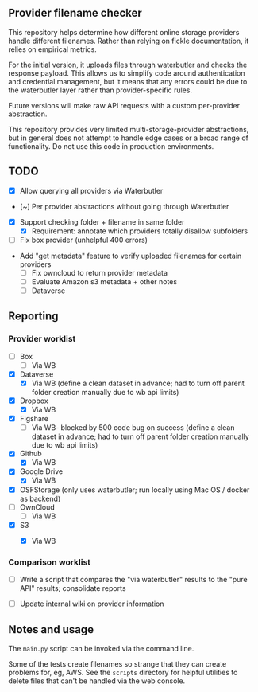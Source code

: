 ## Provider filename checker

This repository helps determine how different online storage providers handle different filenames. Rather than relying 
on fickle documentation, it relies on empirical metrics.

For the initial version, it uploads files through waterbutler and checks the response payload. This allows us to 
simplify code around authentication and credential management, but it means that any errors could be due to the 
waterbutler layer rather than provider-specific rules. 

Future versions will make raw API requests with a custom per-provider abstraction.

This repository provides very limited multi-storage-provider abstractions, but in general does not attempt to handle 
edge cases or a broad range of functionality. Do not use this code in production environments.

## TODO
- [x] Allow querying all providers via Waterbutler
- [~] Per provider abstractions without going through Waterbutler
- [x] Support checking folder + filename in same folder
  - [x] Requirement: annotate which providers totally disallow subfolders 
- [ ] Fix box provider (unhelpful 400 errors)
- Add "get metadata" feature to verify uploaded filenames for certain providers
  - [ ] Fix owncloud to return provider metadata
  - [ ] Evaluate Amazon s3 metadata + other notes
  - [ ] Dataverse

## Reporting
### Provider worklist
- [ ] Box
  - [ ] Via WB
- [x] Dataverse
  - [x] Via WB (define a clean dataset in advance; had to turn off parent folder creation manually due to wb api limits)
- [x] Dropbox
  - [x] Via WB
- [x] Figshare
  - [ ] Via WB- blocked by 500 code bug on success (define a clean dataset in advance; had to turn off parent folder creation manually due to wb api limits)
- [x] Github
  - [x] Via WB
- [x] Google Drive
  - [x] Via WB
- [x] OSFStorage (only uses waterbutler; run locally using Mac OS / docker as backend)
- [ ] OwnCloud
  - [ ] Via WB
- [x] S3
  - [x] Via WB


### Comparison worklist
- [ ] Write a script that compares the "via waterbutler" results to the "pure API" results; consolidate reports
- [ ] Update internal wiki on provider information


## Notes and usage
The `main.py` script can be invoked via the command line. 

Some of the tests create filenames so strange that they can create problems for, eg, AWS. 
See the `scripts` directory for helpful utilities to delete files that can't be handled via the web console.
